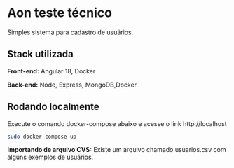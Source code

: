 
# Aon teste técnico

Simples sistema para cadastro de usuários.

## Stack utilizada

**Front-end:** Angular 18, Docker

**Back-end:** Node, Express, MongoDB,Docker


## Rodando localmente

Execute o comando docker-compose abaixo e acesse o link http://localhost

```bash
sudo docker-compose up
```

**Importando de arquivo CVS:** Existe um arquivo chamado usuarios.csv com alguns exemplos de usuários.
